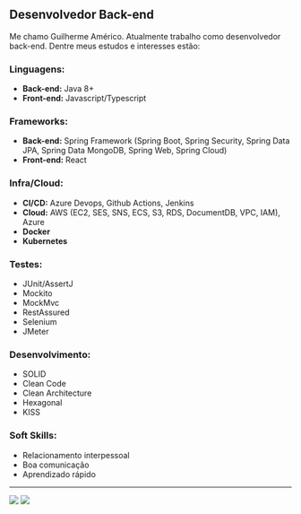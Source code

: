 ## Desenvolvedor Back-end
Me chamo Guilherme Américo. Atualmente trabalho como desenvolvedor back-end.
Dentre meus estudos e interesses estão:
### Linguagens:
- **Back-end:** Java 8+
- **Front-end:** Javascript/Typescript

### Frameworks:
- **Back-end:** Spring Framework (Spring Boot, Spring Security, Spring Data JPA, Spring Data MongoDB, Spring Web, Spring Cloud)
- **Front-end:** React

### Infra/Cloud:
- **CI/CD:** Azure Devops, Github Actions, Jenkins
- **Cloud:** AWS (EC2, SES, SNS, ECS, S3, RDS, DocumentDB, VPC, IAM), Azure
- **Docker**
- **Kubernetes**

### Testes:
- JUnit/AssertJ
- Mockito
- MockMvc
- RestAssured
- Selenium
- JMeter

### Desenvolvimento:
  - SOLID
  - Clean Code
  - Clean Architecture
  - Hexagonal
  - KISS
### Soft Skills:
  - Relacionamento interpessoal
  - Boa comunicação
  - Aprendizado rápido
    

 ---
<div> 
  <a href = "mailto:guilhermao127@gmail.com"><img src="https://img.shields.io/badge/-Gmail-%23333?style=for-the-badge&logo=gmail&logoColor=white" target="_blank"></a>
  <a href="https://www.linkedin.com/in/guilherme-am%C3%A9rico-188b5b235/" target="_blank"><img src="https://img.shields.io/badge/-LinkedIn-%230077B5?style=for-the-badge&logo=linkedin&logoColor=white" target="_blank"></a> 

</div>

